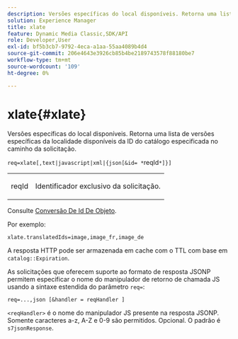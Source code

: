 ```yaml
---
description: Versões específicas do local disponíveis. Retorna uma lista de versões específicas da localidade disponíveis da ID do catálogo especificada no caminho da solicitação.
solution: Experience Manager
title: xlate
feature: Dynamic Media Classic,SDK/API
role: Developer,User
exl-id: bf5b3cb7-9792-4eca-a1aa-55aa4089b4d4
source-git-commit: 206e4643e3926cb85b4be2189743578f88180be7
workflow-type: tm+mt
source-wordcount: '109'
ht-degree: 0%

---
```


# xlate{#xlate}

Versões específicas do local disponíveis. Retorna uma lista de versões específicas da localidade disponíveis da ID do catálogo especificada no caminho da solicitação.

`req=xlate[,text|javascript|xml|{json[&id= *`reqId`*]}]`

<table id="simpletable_8970A3A5A64F4DC2B184E251993390C5"> 
 <tr class="strow"> 
  <td class="stentry"> <p><span class="codeph"><span class="varname"> reqId</span></span> </p> </td> 
  <td class="stentry"> <p>Identificador exclusivo da solicitação. </p></td> 
 </tr> 
</table>

Consulte [Conversão De Id De Objeto](../../../../../../is-api/http-ref/image-serving-api-ref/c-http-protocol-reference/c-syntax-and-features/r-object-id-translation.md#reference-cf3e34e6cbb346d69ded9982bfdef414).

Por exemplo:

`xlate.translatedIds=image,image_fr,image_de`

A resposta HTTP pode ser armazenada em cache com o TTL com base em `catalog::Expiration`.

As solicitações que oferecem suporte ao formato de resposta JSONP permitem especificar o nome do manipulador de retorno de chamada JS usando a sintaxe estendida do parâmetro `req=`:

`req=...,json [&handler = reqHandler ]`

`<reqHandler>` é o nome do manipulador JS presente na resposta JSONP. Somente caracteres a-z, A-Z e 0-9 são permitidos. Opcional. O padrão é `s7jsonResponse`.

